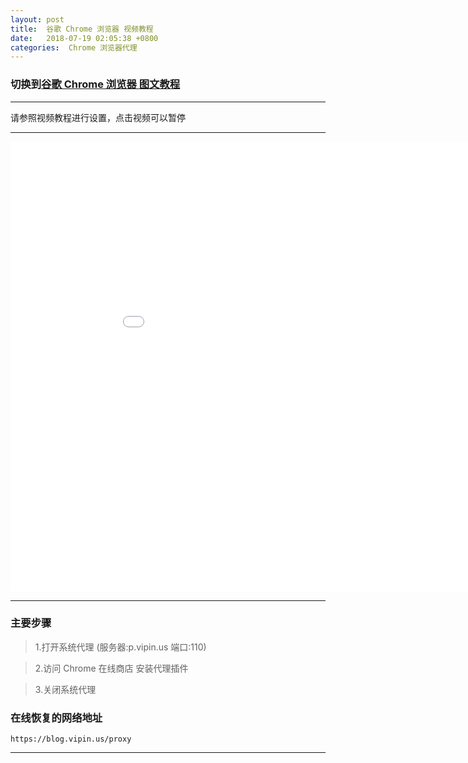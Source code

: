 ```yaml
---
layout: post
title:  谷歌 Chrome 浏览器 视频教程
date:   2018-07-19 02:05:38 +0800
categories:  Chrome 浏览器代理
---
```


### 切换到[谷歌 Chrome 浏览器 **图文教程**](/2018/07/chrome_txt/ "Chrome")

****

请参照视频教程进行设置，点击视频可以暂停

****
<iframe width="960" height="720" src="/files/Chrome.webm" frameborder="0" allow="autoplay; encrypted-media" allowfullscreen></iframe>

****

### 主要步骤

>1.打开系统代理 (服务器:p.vipin.us 端口:110)

>2.访问 Chrome 在线商店 安装代理插件

>3.关闭系统代理

### 在线恢复的网络地址

```
https://blog.vipin.us/proxy
```
****
